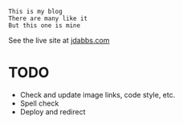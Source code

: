 ```
This is my blog
There are many like it
But this one is mine
```

See the live site at [jdabbs.com](http://jdabbs.com)

# TODO

* Check and update image links, code style, etc.
* Spell check
* Deploy and redirect
